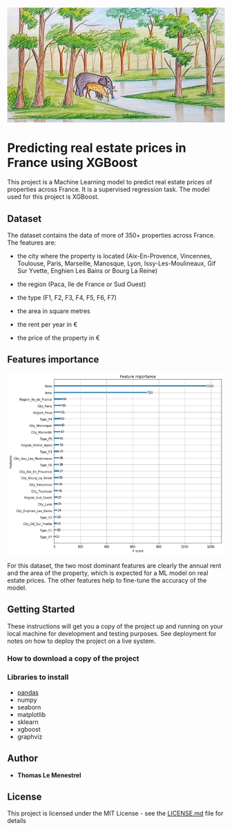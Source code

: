 ![Image of a tree of the XGBoost model](https://github.com/tlemenestrel/France_Real_Estate_Prices_Prediction/blob/master/Images/drawing.jpg)

# Predicting real estate prices in France using XGBoost 

This project is a Machine Learning model to predict real estate prices of properties across France. It is a supervised regression task. The model used for this project is XGBoost.

## Dataset

The dataset contains the data of more of 350+ properties across France. The features are:

* the city where the property is located (Aix-En-Provence, Vincennes, Toulouse, Paris, Marseille, Manosque, Lyon, Issy-Les-Moulineaux, Gif Sur Yvette, Enghien Les Bains or Bourg La Reine)

* the region (Paca, Ile de France or Sud Ouest)

* the type (F1, F2, F3, F4, F5, F6, F7)

* the area in square metres 

* the rent per year in €  

* the price of the property in €

## Features importance

![Image of features importance](https://github.com/tlemenestrel/France_Real_Estate_Prices_Prediction/blob/master/Images/xgboost_features_importance.png)

For this dataset, the two most dominant features are clearly the annual rent and the area of the property, which is expected for a ML model on real estate prices. The other features help to fine-tune the accuracy of the model.

## Getting Started

These instructions will get you a copy of the project up and running on your local machine for development and testing purposes. See deployment for notes on how to deploy the project on a live system.

### How to download a copy of the project


### Libraries to install

* [pandas](https://pandas.pydata.org/pandas-docs/stable/getting_started/install.html)
* numpy 
* seaborn 
* matplotlib
* sklearn
* xgboost
* graphviz

## Author

* **Thomas Le Menestrel** 

## License

This project is licensed under the MIT License - see the [LICENSE.md](/master/LICENSE.md) file for details
